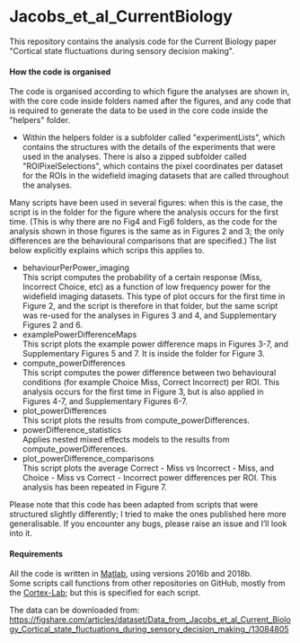 # Jacobs_et_al_CurrentBiology

This repository contains the analysis code for the Current Biology paper "Cortical state fluctuations during sensory decision making".

#### How the code is organised

The code is organised according to which figure the analyses are shown in, with the core code inside folders named after the figures, and any code that is required to generate the data to be used in the core code inside the "helpers" folder.

* Within the helpers folder is a subfolder called "experimentLists", which contains the structures with the details of the experiments that were used in the analyses. There is also a zipped subfolder called "ROIPixelSelections", which contains the pixel coordinates per dataset for the ROIs in the widefield imaging datasets that are called throughout the analyses.

Many scripts have been used in several figures: when this is the case, the script is in the folder for the figure where the analysis occurs for the first time. (This is why there are no Fig4 and Fig6 folders, as the code for the analysis shown in those figures is the same as in Figures 2 and 3; the only differences are the behavioural comparisons that are specified.) The list below explicitly explains which scrips this applies to.

* behaviourPerPower_imaging\
This script computes the probability of a certain response (Miss, Incorrect Choice, etc) as a function of low frequency power for the widefield imaging datasets. This type of plot occurs for the first time in Figure 2, and the script is therefore in that folder, but the same script was re-used for the analyses in Figures 3 and 4, and Supplementary Figures 2 and 6.
* examplePowerDifferenceMaps\
This script plots the example power difference maps in Figures 3-7, and Supplementary Figures 5 and 7. It is inside the folder for Figure 3.
* compute_powerDifferences\
This script computes the power difference between two behavioural conditions (for example Choice Miss, Correct Incorrect) per ROI. This analysis occurs for the first time in Figure 3, but is also applied in Figures 4-7, and Supplementary Figures 6-7.
* plot_powerDifferences\
This script plots the results from compute_powerDifferences.
* powerDifference_statistics\
Applies nested mixed effects models to the results from compute_powerDifferences.
* plot_powerDifference_comparisons\
This script plots the average Correct - Miss vs Incorrect - Miss, and Choice - Miss vs Correct - Incorrect power differences per ROI. This analysis has been repeated in Figure 7.

Please note that this code has been adapted from scripts that were structured slightly differently; I tried to make the ones published here more generalisable. If you encounter any bugs, please raise an issue and I’ll look into it.


#### Requirements
All the code is written in [Matlab](https://www.mathworks.com/products/matlab.html), using versions 2016b and 2018b. \
Some scripts call functions from other repositories on GitHub, mostly from the [Cortex-Lab](https://github.com/cortex-lab); but this is specified for each script.

The data can be downloaded from: https://figshare.com/articles/dataset/Data_from_Jacobs_et_al_Current_Biology_Cortical_state_fluctuations_during_sensory_decision_making_/13084805
